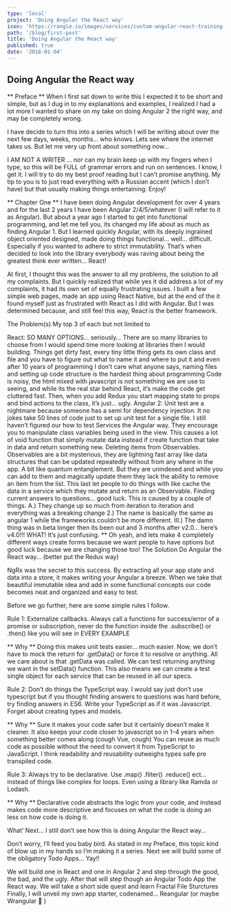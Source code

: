 ```yaml
---
type: 'local'
project: 'Doing Angular the React way'
icon: 'https://rangle.io/images/services/custom-angular-react-training-01.svg'
path: '/blog/first-post'
title: 'Doing Angular the React way'
published: true
date: '2018-01-04'
---
```


## Doing Angular the React way

** Preface **
When I first sat down to write this I expected it to be short and simple, but as I dug in to my explanations and examples, I realized I had a lot more I wanted to share on my take on doing Angular 2 the right way, and may be completely wrong.

I have decide to turn this into a series which I will be writing about over the next few days, weeks, months… who knows. Lets see where the internet takes us. But let me very up front about something now…

I AM NOT A WRITER … nor can my brain keep up with my fingers when I type, so this will be FULL of grammar errors and run on sentences. I know, I get it. I will try to do my best proof reading but I can’t promise anything. My tip to you is to just read everything with a Russian accent (which I don’t have) but that usually making things entertaining. Enjoy!

** Chapter One **
I have been doing Angular development for over 4 years and for the last 2 years I have been Angular 2/4/5/whatever (I will refer to it as Angular). But about a year ago I started to get into functional programming, and let me tell you, its changed my life about as much as finding Angular 1. But I learned quickly Angular, with its deeply ingrained object oriented designed, made doing things functional… well… difficult. Especially if you wanted to adhere to strict immutability. That’s when decided to look into the library everybody was raving about being the greatest think ever written… React!

At first, I thought this was the answer to all my problems, the solution to all my complaints. But I quickly realized that while yes it did address a lot of my complaints, it had its own set of equally frustrating issues. I built a few simple web pages, made an app using React Native, but at the end of the it found myself just as frustrated with React as I did with Angular. But I was determined because, and still feel this way, React is the better framework.

The Problem(s)
My top 3 of each but not limited to

React:
SO MANY OPTIONS… seriously… There are so many libraries to choose from I would spend time more looking at libraries then I would building.
Things get dirty fast, every tiny little thing gets its own class and file and you have to figure out what to name it and where to put it and even after 10 years of programming I don’t care what anyone says, naming files and setting up code structure is the hardest thing about programming
Code is noisy, the html mixed with javascript is not something we are use to seeing, and while its the real star behind React, it’s make the code get cluttered fast. Then, when you add Redux you start mapping state to props and bind actions to the class, it’s just… ugly.
Angular 2:
Unit test are a nightmare because someone has a semi for dependency injection. It no jokes take 50 lines of code just to set up unit test for a single file. I still haven’t figured our how to test Services the Angular way.
They encourage you to manipulate class variables being used in the view. This causes a lot of void function that simply mutate data instead if create function that take in data and return something new.
Deleting items from Observables. Observables are a bit mysterious, they are lightning fast array like data structures that can be updated repeatedly without from any where in the app. A bit like quantum entanglement. But they are unindexed and while you can add to them and magically update them they lack the ability to remove an item from the list. This last let people to do things with like cache the data in a service which they mutate and return as an Observable.
Finding current answers to questions… good luck. This is caused by a couple of things. A.) They change up so much from iteration to iteration and everything was a breaking change 2.) The name is basically the same as angular 1 while the frameworks couldn’t be more different. III.) The damn thing was in beta longer then its been out and 3 months after v2.0… here’s v4.0!!! WHAT! It’s just confusing.
** Oh yeah, and lets make 4 completely different ways create forms because we want people to have options but good luck because we are changing those too!
The Solution
Do Angular the React way… (better put the Redux way)

NgRx was the secret to this success. By extracting all your app state and data into a store, it makes writing your Angular a breeze. When we take that beautiful immutable idea and add in some functional concepts our code becomes neat and organized and easy to test.

Before we go further, here are some simple rules I follow.

Rule 1:
Externalize callbacks. Always call a functions for success/error of a promise or subscription, never do the function inside the .subscribe() or .then() like you will see in EVERY EXAMPLE

** Why **
Doing this makes unit tests easier… much easier. Now, we don’t have to mock the return for .getData() or force it to resolve or anything. All we care about is that .getData was called. We can test returning anything we want in the setData() function. This also means we can create a test single object for each service that can be reused in all our specs.


Rule 2:
Don’t do things the TypeScript way. I would say just don’t use typescript but if you thought finding answers to questions was hard before, try finding answers in ES6. Write your TypeScript as if it was Javascript. Forget about creating types and models.

** Why **
Sure it makes your code safer but it certainly doesn’t make it cleaner. It also keeps your code closer to javascript so in 1–4 years when something better comes along (cough Vue, cough) You can reuse as much code as possible without the need to convert it from TypeScript to JavaScript. I think readability and reusability outweighs types safe pre transpiled code.


Rule 3:
Always try to be declarative. Use .map() .filter() .reduce() ect… instead of things like complex for loops. Even using a library like Ramda or Lodash.

** Why **
Declarative code abstracts the logic from your code, and instead makes code more descriptive and focuses on what the code is doing an less on how code is doing it.


What’ Next…
I still don’t see how this is doing Angular the React way…

Don’t worry, I’ll feed you baby bird. As stated in my Preface, this topic kind of blow up in my hands so I’m making it a series. Next we will build some of the obligatory Todo Apps… Yay!!

We will build one in React and one in Angular 2 and step through the good, the bad, and the ugly.
After that will step though an Angular Todo App the React way.
We will take a short side quest and learn Fractal File Sturctures
Finally, I will unveil my own app starter, codenamed… Reangular (or maybe Wrangular 🤔 )